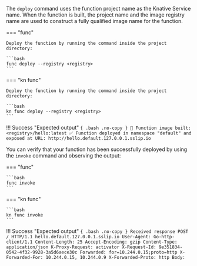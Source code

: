<!-- Snippet used in the following topics:
- /docs/getting-started/build-run-deploy-func.md
- /docs/functions/build-run-deploy-func.md
-->
The `deploy` command uses the function project name as the Knative Service name. When the function is built, the project name and the image registry name are used to construct a fully qualified image name for the function.

=== "func"

    Deploy the function by running the command inside the project directory:

    ```bash
    func deploy --registry <registry>
    ```

=== "kn func"

    Deploy the function by running the command inside the project directory:

    ```bash
    kn func deploy --registry <registry>
    ```

!!! Success "Expected output"
    ```{ .bash .no-copy }
        🙌 Function image built: <registry>/hello:latest
        ✅ Function deployed in namespace "default" and exposed at URL:
        http://hello.default.127.0.0.1.sslip.io
    ```

You can verify that your function has been successfully deployed by using the `invoke` command and observing the output:

=== "func"

    ```bash
    func invoke
    ```

=== "kn func"

    ```bash
    kn func invoke
    ```

!!! Success "Expected output"
    ```{ .bash .no-copy }
    Received response
    POST / HTTP/1.1 hello.default.127.0.0.1.sslip.io
      User-Agent: Go-http-client/1.1
      Content-Length: 25
      Accept-Encoding: gzip
      Content-Type: application/json
      K-Proxy-Request: activator
      X-Request-Id: 9e351834-0542-4f32-9928-3a5d6aece30c
      Forwarded: for=10.244.0.15;proto=http
      X-Forwarded-For: 10.244.0.15, 10.244.0.9
      X-Forwarded-Proto: http
    Body:
    ```
